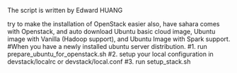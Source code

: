 The script is written by Edward HUANG

try to make the installation of OpenStack easier
also, have sahara comes with Openstack, and auto download Ubuntu basic cloud image, Ubuntu image with Vanilla (Hadoop support), and Ubuntu Image with Spark support.
#When you have a newly installed ubuntu server distribution.
#1. run prepare_ubuntu_for_openstack.sh
#2. setup your local configuration in devstack/localrc or devstack/local.conf
#3. run setup_stack.sh 

